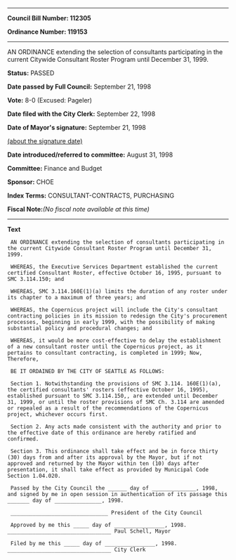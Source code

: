 

********

**Council Bill Number: 112305**
   
**Ordinance Number: 119153**
********

 AN ORDINANCE extending the selection of consultants participating in the current Citywide Consultant Roster Program until December 31, 1999.

**Status:** PASSED
   
**Date passed by Full Council:** September 21, 1998
   
**Vote:** 8-0 (Excused: Pageler)
   
**Date filed with the City Clerk:** September 22, 1998
   
**Date of Mayor's signature:** September 21, 1998
   
[(about the signature date)](/~public/approvaldate.htm)
   
   
   
**Date introduced/referred to committee:** August 31, 1998
   
**Committee:** Finance and Budget
   
**Sponsor:** CHOE
   
   
**Index Terms:** CONSULTANT-CONTRACTS, PURCHASING

**Fiscal Note:**_(No fiscal note available at this time)_

********

**Text**
   
```
 AN ORDINANCE extending the selection of consultants participating in the current Citywide Consultant Roster Program until December 31, 1999.

 WHEREAS, the Executive Services Department established the current certified Consultant Roster, effective October 16, 1995, pursuant to SMC 3.114.150; and

 WHEREAS, SMC 3.114.160E(1)(a) limits the duration of any roster under its chapter to a maximum of three years; and

 WHEREAS, the Copernicus project will include the City's consultant contracting policies in its mission to redesign the City's procurement processes, beginning in early 1999, with the possibility of making substantial policy and procedural changes; and

 WHEREAS, it would be more cost-effective to delay the establishment of a new consultant roster until the Copernicus project, as it pertains to consultant contracting, is completed in 1999; Now, Therefore,

 BE IT ORDAINED BY THE CITY OF SEATTLE AS FOLLOWS:

 Section 1. Notwithstanding the provisions of SMC 3.114. 160E(1)(a), the certified consultants' rosters (effective October 16, 1995), established pursuant to SMC 3.114.150,, are extended until December 31, 1999, or until the roster provisions of SMC Ch. 3.114 are amended or repealed as a result of the recommendations of the Copernicus project, whichever occurs first.

 Section 2. Any acts made consistent with the authority and prior to the effective date of this ordinance are hereby ratified and confirmed.

 Section 3. This ordinance shall take effect and be in force thirty (30) days from and after its approval by the Mayor, but if not approved and returned by the Mayor within ten (10) days after presentation, it shall take effect as provided by Municipal Code Section 1.04.020.

 Passed by the City Council the ______ day of ______________, 1998, and signed by me in open session in authentication of its passage this _______ day of _______________, 1998.

 _______________________________ President of the City Council

 Approved by me this _____ day of ________________, 1998. _________________________________ Paul Schell, Mayor

 Filed by me this _____ day of ________________, 1998. _________________________________ City Clerk

```

